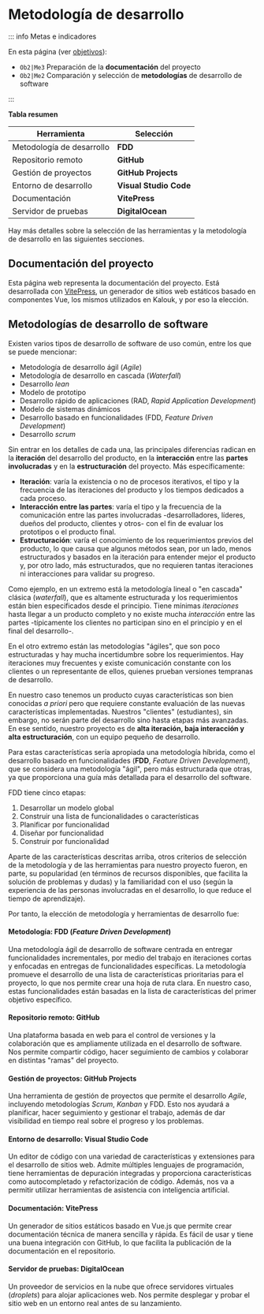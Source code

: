# Metodología de desarrollo

::: info Metas e indicadores

En esta página (ver [objetivos](/proyecto/objetivos.md)):

- `Ob2|Me3` Preparación de la **documentación** del proyecto
- `Ob2|Me2` Comparación y selección de **metodologías** de desarrollo de software

:::

**Tabla resumen**

| Herramienta               | Selección              |
| ------------------------- | ---------------------- |
| Metodología de desarrollo | **FDD**                |
| Repositorio remoto        | **GitHub**             |
| Gestión de proyectos      | **GitHub Projects**    |
| Entorno de desarrollo     | **Visual Studio Code** |
| Documentación             | **VitePress**          |
| Servidor de pruebas       | **DigitalOcean**       |

Hay más detalles sobre la selección de las herramientas y la metodología de desarrollo en las siguientes secciones.

## Documentación del proyecto

Esta página web representa la documentación del proyecto. Está desarrollada con [VitePress](https://vitepress.dev/), un generador de sitios web estáticos basado en componentes Vue, los mismos utilizados en Kalouk, y por eso la elección.

## Metodologías de desarrollo de software

Existen varios tipos de desarrollo de software de uso común, entre los que se puede mencionar:

- Metodología de desarrollo ágil (_Agile_)
- Metodología de desarrollo en cascada (_Waterfall_)
- Desarrollo _lean_
- Modelo de prototipo
- Desarrollo rápido de aplicaciones (RAD, _Rapid Application Development_)
- Modelo de sistemas dinámicos
- Desarrollo basado en funcionalidades (FDD, _Feature Driven Development_)
- Desarrollo _scrum_

Sin entrar en los detalles de cada una, las principales diferencias radican en la **iteración** del desarrollo del producto, en la **interacción** entre las **partes involucradas** y en la **estructuración** del proyecto. Más específicamente:

- **Iteración**: varía la existencia o no de procesos iterativos, el tipo y la frecuencia de las iteraciones del producto y los tiempos dedicados a cada proceso.
- **Interacción entre las partes**: varía el tipo y la frecuencia de la comunicación entre las partes involucradas -desarrolladores, líderes, dueños del producto, clientes y otros- con el fin de evaluar los prototipos o el producto final.
- **Estructuración**: varía el conocimiento de los requerimientos previos del producto, lo que causa que algunos métodos sean, por un lado, menos estructurados y basados en la iteración para entender mejor el producto y, por otro lado, más estructurados, que no requieren tantas iteraciones ni interacciones para validar su progreso.

Como ejemplo, en un extremo está la metodología lineal o "en cascada" clásica (_waterfall_), que es altamente estructurada y los requerimientos están bien especificados desde el principio. Tiene mínimas _iteraciones_ hasta llegar a un producto completo y no existe mucha _interacción_ entre las partes -típicamente los clientes no participan sino en el principio y en el final del desarrollo-.

En el otro extremo están las metodologías "ágiles", que son poco estructuradas y hay mucha incertidumbre sobre los requerimientos. Hay iteraciones muy frecuentes y existe comunicación constante con los clientes o un representante de ellos, quienes prueban versiones tempranas de desarrollo.

En nuestro caso tenemos un producto cuyas características son bien conocidas _a priori_ pero que requiere constante evaluación de las nuevas características implementadas. Nuestros "clientes" (estudiantes), sin embargo, no serán parte del desarrollo sino hasta etapas más avanzadas. En ese sentido, nuestro proyecto es de **alta iteración, baja interacción y alta estructuración**, con un equipo pequeño de desarrollo.

Para estas características sería apropiada una metodología híbrida, como el desarrollo basado en funcionalidades (**FDD**, _Feature Driven Development_), que se considera una metodología "ágil", pero más estructurada que otras, ya que proporciona una guía más detallada para el desarrollo del software.

FDD tiene cinco etapas:

1. Desarrollar un modelo global
2. Construir una lista de funcionalidades o características
3. Planificar por funcionalidad
4. Diseñar por funcionalidad
5. Construir por funcionalidad

Aparte de las características descritas arriba, otros criterios de selección de la metodología y de las herramientas para nuestro proyecto fueron, en parte, su popularidad (en términos de recursos disponibles, que facilita la solución de problemas y dudas) y la familiaridad con el uso (según la experiencia de las personas involucradas en el desarrollo, lo que reduce el tiempo de aprendizaje).

Por tanto, la elección de metodología y herramientas de desarrollo fue:

#### Metodología: FDD (_Feature Driven Development_)

Una metodología ágil de desarrollo de software centrada en entregar funcionalidades incrementales, por medio del trabajo en iteraciones cortas y enfocadas en entregas de funcionalidades específicas. La metodología promueve el desarrollo de una lista de características prioritarias para el proyecto, lo que nos permite crear una hoja de ruta clara. En nuestro caso, estas funcionalidades están basadas en la lista de características del primer objetivo específico.

#### Repositorio remoto: GitHub

Una plataforma basada en web para el control de versiones y la colaboración que es ampliamente utilizada en el desarrollo de software. Nos permite compartir código, hacer seguimiento de cambios y colaborar en distintas "ramas" del proyecto.

#### Gestión de proyectos: GitHub Projects

Una herramienta de gestión de proyectos que permite el desarrollo _Agile_, incluyendo metodologías _Scrum_, _Kanban_ y FDD. Esto nos ayudará a planificar, hacer seguimiento y gestionar el trabajo, además de dar visibilidad en tiempo real sobre el progreso y los problemas.

#### Entorno de desarrollo: Visual Studio Code

Un editor de código con una variedad de características y extensiones para el desarrollo de sitios web. Admite múltiples lenguajes de programación, tiene herramientas de depuración integradas y proporciona características como autocompletado y refactorización de código. Además, nos va a permitir utilizar herramientas de asistencia con inteligencia artificial.

#### Documentación: VitePress

Un generador de sitios estáticos basado en Vue.js que permite crear documentación técnica de manera sencilla y rápida. Es fácil de usar y tiene una buena integración con GitHub, lo que facilita la publicación de la documentación en el repositorio.

#### Servidor de pruebas: DigitalOcean

Un proveedor de servicios en la nube que ofrece servidores virtuales (_droplets_) para alojar aplicaciones web. Nos permite desplegar y probar el sitio web en un entorno real antes de su lanzamiento.
